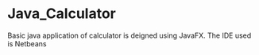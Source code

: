 # Java_Calculator
Basic java application of calculator is deigned using JavaFX. The IDE used is Netbeans
